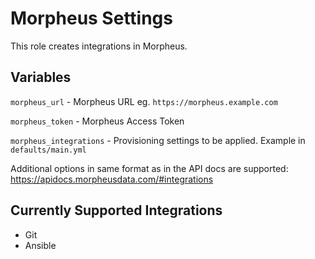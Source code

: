 # Morpheus Settings

This role creates integrations in Morpheus.

## Variables

`morpheus_url` - Morpheus URL eg. `https://morpheus.example.com`

`morpheus_token` - Morpheus Access Token

`morpheus_integrations` - Provisioning settings to be applied.  Example in `defaults/main.yml`

Additional options in same format as in the API docs are supported: https://apidocs.morpheusdata.com/#integrations

## Currently Supported Integrations
- Git
- Ansible